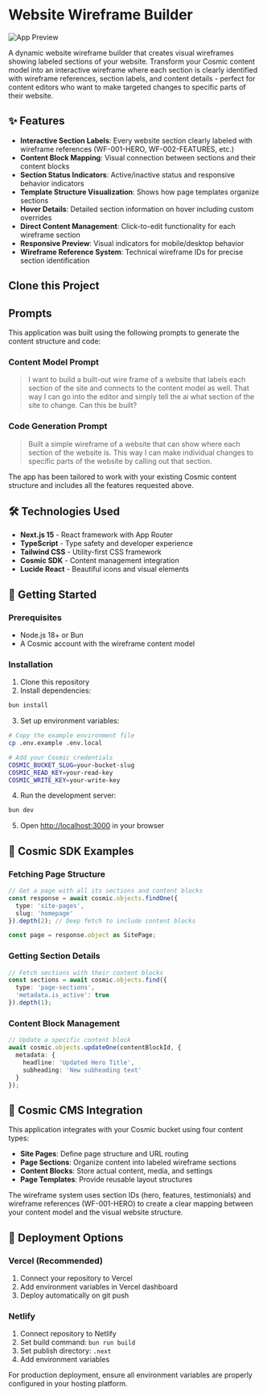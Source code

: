 # Website Wireframe Builder

![App Preview](https://imgix.cosmicjs.com/74cb4790-82eb-11f0-8ece-89921cbea84a-photo-1460925895917-afdab827c52f-1756260823512.jpg?w=1200&h=300&fit=crop&auto=format,compress)

A dynamic website wireframe builder that creates visual wireframes showing labeled sections of your website. Transform your Cosmic content model into an interactive wireframe where each section is clearly identified with wireframe references, section labels, and content details - perfect for content editors who want to make targeted changes to specific parts of their website.

## ✨ Features

- **Interactive Section Labels**: Every website section clearly labeled with wireframe references (WF-001-HERO, WF-002-FEATURES, etc.)
- **Content Block Mapping**: Visual connection between sections and their content blocks
- **Section Status Indicators**: Active/inactive status and responsive behavior indicators
- **Template Structure Visualization**: Shows how page templates organize sections
- **Hover Details**: Detailed section information on hover including custom overrides
- **Direct Content Management**: Click-to-edit functionality for each wireframe section
- **Responsive Preview**: Visual indicators for mobile/desktop behavior
- **Wireframe Reference System**: Technical wireframe IDs for precise section identification

## Clone this Project

<!-- CLONE_PROJECT_BUTTON -->

## Prompts

This application was built using the following prompts to generate the content structure and code:

### Content Model Prompt

> I want to build a built-out wire frame of a website that labels each section of the site and connects to the content model as well. That way I can go into the editor and simply tell the ai what section of the site to change. Can this be built?

### Code Generation Prompt

> Built a simple wireframe of a website that can show where each section of the website is. This way I can make individual changes to specific parts of the website by calling out that section.

The app has been tailored to work with your existing Cosmic content structure and includes all the features requested above.

## 🛠️ Technologies Used

- **Next.js 15** - React framework with App Router
- **TypeScript** - Type safety and developer experience
- **Tailwind CSS** - Utility-first CSS framework
- **Cosmic SDK** - Content management integration
- **Lucide React** - Beautiful icons and visual elements

## 🚀 Getting Started

### Prerequisites

- Node.js 18+ or Bun
- A Cosmic account with the wireframe content model

### Installation

1. Clone this repository
2. Install dependencies:
```bash
bun install
```

3. Set up environment variables:
```bash
# Copy the example environment file
cp .env.example .env.local

# Add your Cosmic credentials
COSMIC_BUCKET_SLUG=your-bucket-slug
COSMIC_READ_KEY=your-read-key
COSMIC_WRITE_KEY=your-write-key
```

4. Run the development server:
```bash
bun dev
```

5. Open [http://localhost:3000](http://localhost:3000) in your browser

## 📡 Cosmic SDK Examples

### Fetching Page Structure
```typescript
// Get a page with all its sections and content blocks
const response = await cosmic.objects.findOne({
  type: 'site-pages',
  slug: 'homepage'
}).depth(2); // Deep fetch to include content blocks

const page = response.object as SitePage;
```

### Getting Section Details
```typescript
// Fetch sections with their content blocks
const sections = await cosmic.objects.find({
  type: 'page-sections',
  'metadata.is_active': true
}).depth(1);
```

### Content Block Management
```typescript
// Update a specific content block
await cosmic.objects.updateOne(contentBlockId, {
  metadata: {
    headline: 'Updated Hero Title',
    subheading: 'New subheading text'
  }
});
```

## 🎯 Cosmic CMS Integration

This application integrates with your Cosmic bucket using four content types:

- **Site Pages**: Define page structure and URL routing
- **Page Sections**: Organize content into labeled wireframe sections
- **Content Blocks**: Store actual content, media, and settings
- **Page Templates**: Provide reusable layout structures

The wireframe system uses section IDs (hero, features, testimonials) and wireframe references (WF-001-HERO) to create a clear mapping between your content model and the visual website structure.

## 🚀 Deployment Options

### Vercel (Recommended)
1. Connect your repository to Vercel
2. Add environment variables in Vercel dashboard
3. Deploy automatically on git push

### Netlify
1. Connect repository to Netlify
2. Set build command: `bun run build`
3. Set publish directory: `.next`
4. Add environment variables

For production deployment, ensure all environment variables are properly configured in your hosting platform.
